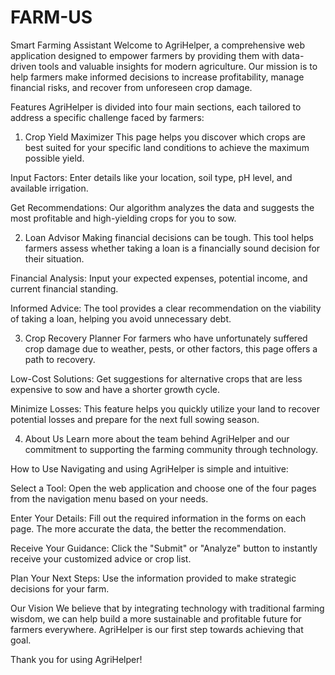 # FARM-US
 Smart Farming Assistant
Welcome to AgriHelper, a comprehensive web application designed to empower farmers by providing them with data-driven tools and valuable insights for modern agriculture. Our mission is to help farmers make informed decisions to increase profitability, manage financial risks, and recover from unforeseen crop damage.

Features
AgriHelper is divided into four main sections, each tailored to address a specific challenge faced by farmers:

1. Crop Yield Maximizer
This page helps you discover which crops are best suited for your specific land conditions to achieve the maximum possible yield.

Input Factors: Enter details like your location, soil type, pH level, and available irrigation.

Get Recommendations: Our algorithm analyzes the data and suggests the most profitable and high-yielding crops for you to sow.

2. Loan Advisor
Making financial decisions can be tough. This tool helps farmers assess whether taking a loan is a financially sound decision for their situation.

Financial Analysis: Input your expected expenses, potential income, and current financial standing.

Informed Advice: The tool provides a clear recommendation on the viability of taking a loan, helping you avoid unnecessary debt.

3. Crop Recovery Planner
For farmers who have unfortunately suffered crop damage due to weather, pests, or other factors, this page offers a path to recovery.

Low-Cost Solutions: Get suggestions for alternative crops that are less expensive to sow and have a shorter growth cycle.

Minimize Losses: This feature helps you quickly utilize your land to recover potential losses and prepare for the next full sowing season.

4. About Us
Learn more about the team behind AgriHelper and our commitment to supporting the farming community through technology.

How to Use
Navigating and using AgriHelper is simple and intuitive:

Select a Tool: Open the web application and choose one of the four pages from the navigation menu based on your needs.

Enter Your Details: Fill out the required information in the forms on each page. The more accurate the data, the better the recommendation.

Receive Your Guidance: Click the "Submit" or "Analyze" button to instantly receive your customized advice or crop list.

Plan Your Next Steps: Use the information provided to make strategic decisions for your farm.

Our Vision
We believe that by integrating technology with traditional farming wisdom, we can help build a more sustainable and profitable future for farmers everywhere. AgriHelper is our first step towards achieving that goal.

Thank you for using AgriHelper!
